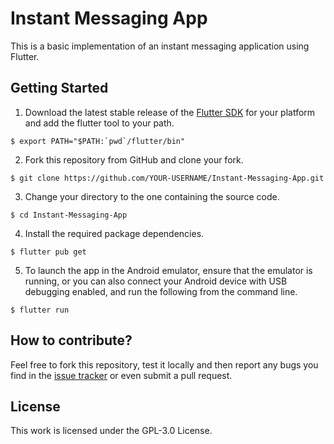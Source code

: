 # Instant Messaging App

This is a basic implementation of an instant messaging application using Flutter.

## Getting Started

1. Download the latest stable release of the [Flutter SDK](https://flutter.dev/docs/development/tools/sdk/releases) for your platform and add the flutter tool to your path.
```
$ export PATH="$PATH:`pwd`/flutter/bin"
```
2. Fork this repository from GitHub and clone your fork.
```
$ git clone https://github.com/YOUR-USERNAME/Instant-Messaging-App.git
```
3. Change your directory to the one containing the source code.
```
$ cd Instant-Messaging-App
```
4. Install the required package dependencies.
```
$ flutter pub get
```
5. To launch the app in the Android emulator, ensure that the emulator is running, or you can also connect your Android device with USB debugging enabled, and run the following from the command line.
```
$ flutter run
```

## How to contribute?

Feel free to fork this repository, test it locally and then report any bugs you find in the [issue tracker](https://github.com/divyanshvinayak/Instant-Messaging-App/issues) or even submit a pull request.

## License

This work is licensed under the GPL-3.0 License.
